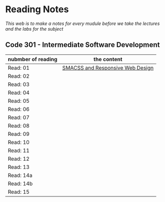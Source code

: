 # Reading Notes
*This web is to make a notes for every mudule before we take the lectures and the labs for the subject*
## Code 301 - Intermediate Software Development

nubmber of reading | the content
------------ | -------------
Read: 01 |  [SMACSS and Responsive Web Design](class-01.md)
Read: 02 |  []()
Read: 03 | []()
Read: 04 | []()
Read: 05 | []()
Read: 06 | []()
Read: 07 | []()
Read: 08 | []()
Read: 09 | []()
Read: 10 | []()
Read: 11 | []()
Read: 12 | []()
Read: 13 | []()
Read: 14a | []()
Read: 14b | []()
Read: 15 | []()
